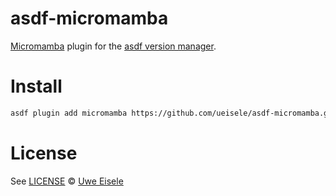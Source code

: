 # asdf-micromamba

[Micromamba](https://mamba.readthedocs.io/) plugin for the [asdf version manager](https://asdf-vm.com).

# Install

```bash
asdf plugin add micromamba https://github.com/ueisele/asdf-micromamba.git
```

# License

See [LICENSE](LICENSE) © [Uwe Eisele](https://github.com/ueisele/)
